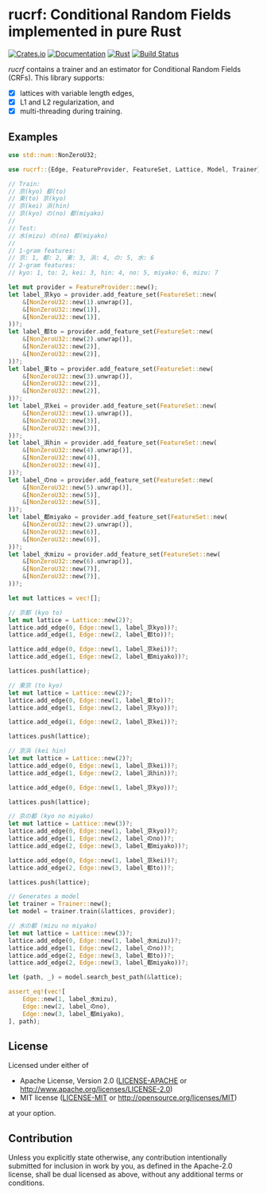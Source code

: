 # rucrf: Conditional Random Fields implemented in pure Rust

[![Crates.io](https://img.shields.io/crates/v/rucrf)](https://crates.io/crates/rucrf)
[![Documentation](https://docs.rs/rucrf/badge.svg)](https://docs.rs/rucrf)
[![Rust](https://img.shields.io/badge/rust-1.63%2B-blue.svg?maxAge=3600)](https://github.com/daac-tools/rucrf)
[![Build Status](https://github.com/daac-tools/rucrf/actions/workflows/rust.yml/badge.svg)](https://github.com/daac-tools/rucrf)

*rucrf* contains a trainer and an estimator for Conditional Random Fields (CRFs).
This library supports:
- [x] lattices with variable length edges,
- [x] L1 and L2 regularization, and
- [x] multi-threading during training.

## Examples

```rust
use std::num::NonZeroU32;

use rucrf::{Edge, FeatureProvider, FeatureSet, Lattice, Model, Trainer};

// Train:
// 京(kyo) 都(to)
// 東(to) 京(kyo)
// 京(kei) 浜(hin)
// 京(kyo) の(no) 都(miyako)
//
// Test:
// 水(mizu) の(no) 都(miyako)
//
// 1-gram features:
// 京: 1, 都: 2, 東: 3, 浜: 4, の: 5, 水: 6
// 2-gram features:
// kyo: 1, to: 2, kei: 3, hin: 4, no: 5, miyako: 6, mizu: 7

let mut provider = FeatureProvider::new();
let label_京kyo = provider.add_feature_set(FeatureSet::new(
    &[NonZeroU32::new(1).unwrap()],
    &[NonZeroU32::new(1)],
    &[NonZeroU32::new(1)],
))?;
let label_都to = provider.add_feature_set(FeatureSet::new(
    &[NonZeroU32::new(2).unwrap()],
    &[NonZeroU32::new(2)],
    &[NonZeroU32::new(2)],
))?;
let label_東to = provider.add_feature_set(FeatureSet::new(
    &[NonZeroU32::new(3).unwrap()],
    &[NonZeroU32::new(2)],
    &[NonZeroU32::new(2)],
))?;
let label_京kei = provider.add_feature_set(FeatureSet::new(
    &[NonZeroU32::new(1).unwrap()],
    &[NonZeroU32::new(3)],
    &[NonZeroU32::new(3)],
))?;
let label_浜hin = provider.add_feature_set(FeatureSet::new(
    &[NonZeroU32::new(4).unwrap()],
    &[NonZeroU32::new(4)],
    &[NonZeroU32::new(4)],
))?;
let label_のno = provider.add_feature_set(FeatureSet::new(
    &[NonZeroU32::new(5).unwrap()],
    &[NonZeroU32::new(5)],
    &[NonZeroU32::new(5)],
))?;
let label_都miyako = provider.add_feature_set(FeatureSet::new(
    &[NonZeroU32::new(2).unwrap()],
    &[NonZeroU32::new(6)],
    &[NonZeroU32::new(6)],
))?;
let label_水mizu = provider.add_feature_set(FeatureSet::new(
    &[NonZeroU32::new(6).unwrap()],
    &[NonZeroU32::new(7)],
    &[NonZeroU32::new(7)],
))?;

let mut lattices = vec![];

// 京都 (kyo to)
let mut lattice = Lattice::new(2)?;
lattice.add_edge(0, Edge::new(1, label_京kyo))?;
lattice.add_edge(1, Edge::new(2, label_都to))?;

lattice.add_edge(0, Edge::new(1, label_京kei))?;
lattice.add_edge(1, Edge::new(2, label_都miyako))?;

lattices.push(lattice);

// 東京 (to kyo)
let mut lattice = Lattice::new(2)?;
lattice.add_edge(0, Edge::new(1, label_東to))?;
lattice.add_edge(1, Edge::new(2, label_京kyo))?;

lattice.add_edge(1, Edge::new(2, label_京kei))?;

lattices.push(lattice);

// 京浜 (kei hin)
let mut lattice = Lattice::new(2)?;
lattice.add_edge(0, Edge::new(1, label_京kei))?;
lattice.add_edge(1, Edge::new(2, label_浜hin))?;

lattice.add_edge(0, Edge::new(1, label_京kyo))?;

lattices.push(lattice);

// 京の都 (kyo no miyako)
let mut lattice = Lattice::new(3)?;
lattice.add_edge(0, Edge::new(1, label_京kyo))?;
lattice.add_edge(1, Edge::new(2, label_のno))?;
lattice.add_edge(2, Edge::new(3, label_都miyako))?;

lattice.add_edge(0, Edge::new(1, label_京kei))?;
lattice.add_edge(2, Edge::new(3, label_都to))?;

lattices.push(lattice);

// Generates a model
let trainer = Trainer::new();
let model = trainer.train(&lattices, provider);

// 水の都 (mizu no miyako)
let mut lattice = Lattice::new(3)?;
lattice.add_edge(0, Edge::new(1, label_水mizu))?;
lattice.add_edge(1, Edge::new(2, label_のno))?;
lattice.add_edge(2, Edge::new(3, label_都to))?;
lattice.add_edge(2, Edge::new(3, label_都miyako))?;

let (path, _) = model.search_best_path(&lattice);

assert_eq!(vec![
    Edge::new(1, label_水mizu),
    Edge::new(2, label_のno),
    Edge::new(3, label_都miyako),
], path);
```

## License

Licensed under either of

 * Apache License, Version 2.0
   ([LICENSE-APACHE](LICENSE-APACHE) or http://www.apache.org/licenses/LICENSE-2.0)
 * MIT license
   ([LICENSE-MIT](LICENSE-MIT) or http://opensource.org/licenses/MIT)

at your option.

## Contribution

Unless you explicitly state otherwise, any contribution intentionally submitted
for inclusion in work by you, as defined in the Apache-2.0 license, shall be
dual licensed as above, without any additional terms or conditions.
